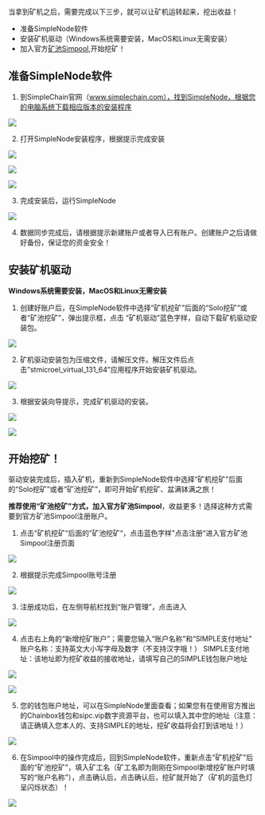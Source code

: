 当拿到矿机之后，需要完成以下三步，就可以让矿机运转起来，挖出收益！

- 准备SimpleNode软件
- 安装矿机驱动（Windows系统需要安装，MacOS和Linux无需安装）
- 加入官方[矿池Simpool](https://simpool.sipc.vip),开始挖矿！

## 准备SimpleNode软件

1. 到SimpleChain官网（www.simplechain.com），找到SimpleNode，根据您的电脑系统下载相应版本的安装程序

![](1.png)

2. 打开SimpleNode安装程序，根据提示完成安装

![](2.png)

![](3.png)

![](4.png)

3. 完成安装后，运行SimpleNode

![](5.png)

4. 数据同步完成后，请根据提示新建账户或者导入已有账户。创建账户之后请做好备份，保证您的资金安全！

## 安装矿机驱动

**Windows系统需要安装，MacOS和Linux无需安装**

1. 创建好账户后，在SimpleNode软件中选择“矿机挖矿”后面的“Solo挖矿”或者“矿池挖矿”，弹出提示框，点击 “矿机驱动”蓝色字样，自动下载矿机驱动安装包。

![](6.png)

2. 矿机驱动安装包为压缩文件，请解压文件。解压文件后点击”stmicroel_virtual_131_64”应用程序开始安装矿机驱动。

![](7.png)

3. 根据安装向导提示，完成矿机驱动的安装。

![](8.png)

![](9.png)

## 开始挖矿！

驱动安装完成后，插入矿机，重新到SimpleNode软件中选择“矿机挖矿”后面的“Solo挖矿”或者“矿池挖矿”，即可开始矿机挖矿、盆满钵满之旅！

**推荐使用“矿池挖矿”方式，加入官方矿池Simpool**，收益更多！选择这种方式需要到官方矿池Simpool注册账户。

1. 点击“矿机挖矿“后面的”矿池挖矿“，点击蓝色字样”点击注册“进入官方矿池Simpool注册页面

![](10.png)

2. 根据提示完成Simpool账号注册

![](11.png)

3. 注册成功后，在左侧导航栏找到“账户管理”，点击进入

![](12.png)

4. 点击右上角的“新增挖矿账户”；需要您输入“账户名称”和“SIMPLE支付地址”
  账户名称：支持英文大小写字母及数字（不支持汉字哦！）
  SIMPLE支付地址：该地址即为挖矿收益的接收地址，请填写自己的SIMPLE钱包账户地址

  ![](13.png)

  ![](14.png)

5. 您的钱包账户地址，可以在SimpleNode里面查看；如果您有在使用官方推出的Chainbox钱包和sipc.vip数字资源平台，也可以填入其中您的地址（注意：请正确填入您本人的、支持SIMPLE的地址，挖矿收益将会打到该地址！）

![](15.png)

6. 在Simpool中的操作完成后，回到SimpleNode软件，重新点击“矿机挖矿”后面的“矿池挖矿”，填入矿工名（矿工名即为刚刚在Simpool新增挖矿账户时填写的“账户名称”），点击确认后，点击确认后，挖矿就开始了（矿机的蓝色灯呈闪烁状态）！

![](16.png)
